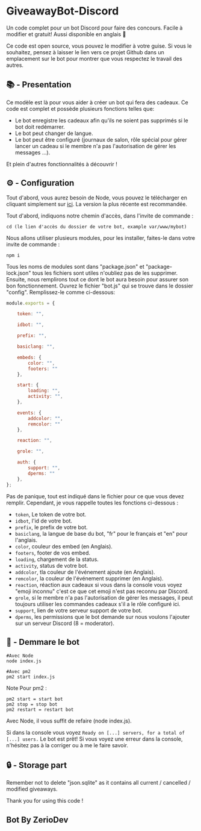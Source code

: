 # GiveawayBot-Discord
Un code complet pour un bot Discord pour faire des concours. Facile à modifier et gratuit! Aussi disponible en anglais 🎉

Ce code est open source, vous pouvez le modifier à votre guise. Si vous le souhaitez, pensez à laisser le lien vers ce projet Github dans un emplacement sur le bot pour montrer que vous respectez le travail des autres.

## 📚 - Presentation

Ce modèle est là pour vous aider à créer un bot qui fera des cadeaux.
Ce code est complet et possède plusieurs fonctions telles que:

- Le bot enregistre les cadeaux afin qu'ils ne soient pas supprimés si le bot doit redémarrer.
- Le bot peut changer de langue.
- Le bot peut être configuré (journaux de salon, rôle spécial pour gérer lancer un cadeau si le membre n'a pas l'autorisation de gérer les messages ...).

Et plein d'autres fonctionnalités à découvrir !

## ⚙️ - Configuration

Tout d'abord, vous aurez besoin de Node, vous pouvez le télécharger en cliquant simplement sur [ici](https://nodejs.org/en/download/). La version la plus récente est recommandée.

Tout d'abord, indiquons notre chemin d'accès, dans l'invite de commande :

```
cd (le lien d'accès du dossier de votre bot, example var/www/mybot)
```

Nous allons utiliser plusieurs modules, pour les installer, faites-le dans votre invite de commande :

```
npm i
```

Tous les noms de modules sont dans "package.json" et "package-lock.json" tous les fichiers sont utiles n'oubliez pas de les supprimer.
Ensuite, nous remplirons tout ce dont le bot aura besoin pour assurer son bon fonctionnement.
Ouvrez le fichier "bot.js" qui se trouve dans le dossier "config".
Remplissez-le comme ci-dessous:

```js
module.exports = {

    token: "",

    idbot: "",

    prefix: "",

    basiclang: "",

    embeds: {
        color: "",
        footers: ""
    },

    start: {
        loading: "",
        activity: "",
    },

    events: {
        addcolor: "",
        remcolor: ""
    },

    reaction: "",

    grole: "",

    auth: {
        support: "",
        dperms: ""
    },
};
```

Pas de panique, tout est indiqué dans le fichier pour ce que vous devez remplir.
Cependant, je vous rappelle toutes les fonctions ci-dessous :

- `token`, Le token de votre bot.
- `idbot`, l'id de votre bot.
- `prefix`, le prefix de votre bot.
- `basiclang`, la langue de base du bot, "fr" pour le français et "en" pour l'anglais.
- `color`, couleur des embed (en Anglais).
- `footers`, footer de vos embed.
- `loading`, chargement de la status.
- `activity`, status de votre bot.
- `addcolor`, tla couleur de l'événement ajoute (en Anglais).
- `remcolor`, la couleur de l'événement supprimer (en Anglais).
- `reaction`, réaction aux cadeaux si vous dans la console vous voyez "emoji inconnu" c'est ce que cet emoji n'est pas reconnu par Discord.
- `grole`, si le membre n'a pas l'autorisation de gérer les messages, il peut toujours utiliser les commandes cadeaux s'il a le rôle configuré ici.
- `support`, lien de votre serveur support de votre bot.
- `dperms`, les permissions que le bot demande sur nous voulons l'ajouter sur un serveur Discord (8 = moderator).

## 🚀 - Demmare le bot

```
#Avec Node
node index.js

#Avec pm2
pm2 start index.js
```

Note Pour pm2 : 

```
pm2 start = start bot
pm2 stop = stop bot
pm2 restart = restart bot
```

Avec Node, il vous suffit de refaire (node ​​index.js).

Si dans la console vous voyez `Ready on [...] servers, for a total of [...] users.` Le bot est prêt!
Si vous voyez une erreur dans la console, n'hésitez pas à la corriger ou à me le faire savoir.

## 🔒 - Storage part

Remember not to delete "json.sqlite" as it contains all current / cancelled / modified giveaways.

Thank you for using this code !

## Bot By ZerioDev
